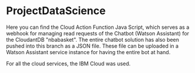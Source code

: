 # ProjectDataScience
Here you can find the Cloud Action Function Java Script, which serves as a webhook for managing read requests of the Chatbot (Watson Assistant) for the CloudantDB 
"nbabasket". The entire chatbot solution has also been pushed into this branch as a JSON file. These file can be uploaded in a Watson Assistant service instance for having the entire bot at hand.

For all the cloud services, the IBM Cloud was used.
